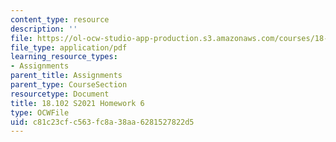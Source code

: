 ```yaml
---
content_type: resource
description: ''
file: https://ol-ocw-studio-app-production.s3.amazonaws.com/courses/18-102-introduction-to-functional-analysis-spring-2021/c81c23cfc563fc8a38aa6281527822d5_MIT18_102s21_hw6.pdf
file_type: application/pdf
learning_resource_types:
- Assignments
parent_title: Assignments
parent_type: CourseSection
resourcetype: Document
title: 18.102 S2021 Homework 6
type: OCWFile
uid: c81c23cf-c563-fc8a-38aa-6281527822d5
---
```

